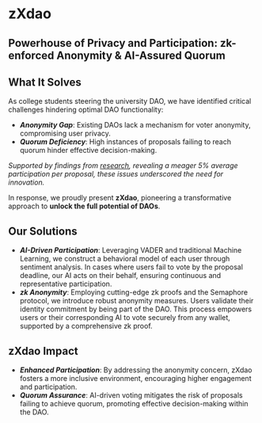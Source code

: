 # zXdao

## Powerhouse of Privacy and Participation: zk-enforced Anonymity & AI-Assured Quorum

## What It Solves
As college students steering the university DAO, we have identified critical challenges hindering optimal DAO functionality:

- ***Anonymity Gap***: Existing DAOs lack a mechanism for voter anonymity, compromising user privacy.
- ***Quorum Deficiency***: High instances of proposals failing to reach quorum hinder effective decision-making.

*Supported by findings from [research](https://arxiv.org/pdf/2304.09822.pdf), revealing a meager 5% average participation per proposal, these issues underscored the need for innovation.*

In response, we proudly present **zXdao**, pioneering a transformative approach to **unlock the full potential of DAOs**.

## Our Solutions

- ***AI-Driven Participation***: Leveraging VADER and traditional Machine Learning, we construct a behavioral model of each user through sentiment analysis. In cases where users fail to vote by the proposal deadline, our AI acts on their behalf, ensuring continuous and representative participation.
- ***zk Anonymity***: Employing cutting-edge zk proofs and the Semaphore protocol, we introduce robust anonymity measures. Users validate their identity commitment by being part of the DAO. This process empowers users or their corresponding AI to vote securely from any wallet, supported by a comprehensive zk proof.

## zXdao Impact

- ***Enhanced Participation***: By addressing the anonymity concern, zXdao fosters a more inclusive environment, encouraging higher engagement and participation.
- ***Quorum Assurance***: AI-driven voting mitigates the risk of proposals failing to achieve quorum, promoting effective decision-making within the DAO.
